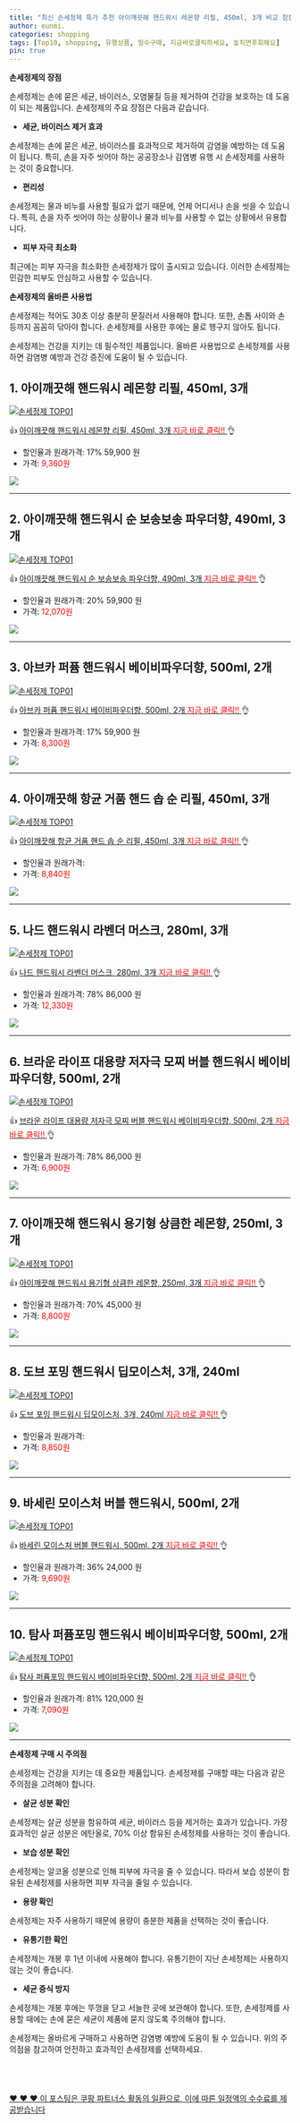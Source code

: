 ```yaml
---
title: "최신 손세정제 특가 추천 아이깨끗해 핸드워시 레몬향 리필, 450ml, 3개 비교 장점"
author: eunmi.
categories: shopping
tags: [Top10, shopping, 유행상품, 필수구매, 지금바로클릭하세요, 놓치면후회해요]
pin: true
---
```

**손세정제의 장점**

손세정제는 손에 묻은 세균, 바이러스, 오염물질 등을 제거하여 건강을 보호하는 데 도움이 되는 제품입니다. 손세정제의 주요 장점은 다음과 같습니다.

* **세균, 바이러스 제거 효과**

손세정제는 손에 묻은 세균, 바이러스를 효과적으로 제거하여 감염을 예방하는 데 도움이 됩니다. 특히, 손을 자주 씻어야 하는 공공장소나 감염병 유행 시 손세정제를 사용하는 것이 중요합니다.

* **편리성**

손세정제는 물과 비누를 사용할 필요가 없기 때문에, 언제 어디서나 손을 씻을 수 있습니다. 특히, 손을 자주 씻어야 하는 상황이나 물과 비누를 사용할 수 없는 상황에서 유용합니다.

* **피부 자극 최소화**

최근에는 피부 자극을 최소화한 손세정제가 많이 출시되고 있습니다. 이러한 손세정제는 민감한 피부도 안심하고 사용할 수 있습니다.

**손세정제의 올바른 사용법**

손세정제는 적어도 30초 이상 충분히 문질러서 사용해야 합니다. 또한, 손톱 사이와 손등까지 꼼꼼히 닦아야 합니다. 손세정제를 사용한 후에는 물로 헹구지 않아도 됩니다.

손세정제는 건강을 지키는 데 필수적인 제품입니다. 올바른 사용법으로 손세정제를 사용하면 감염병 예방과 건강 증진에 도움이 될 수 있습니다.

   

## 1. 아이깨끗해 핸드워시 레몬향 리필, 450ml, 3개

[![손세정제 TOP01](https://thumbnail9.coupangcdn.com/thumbnails/remote/230x230ex/image/retail/images/3072032741991144-1322ca0c-2146-43af-b560-0c4798df9d28.jpg)](https://link.coupang.com/re/AFFSDP?lptag=AF3617701&subid=GithubCoopas&pageKey=6822956932&traceid=V0-153&itemId=6306168&vendorItemId=3106918337)


👍 [아이깨끗해 핸드워시 레몬향 리필, 450ml, 3개 <font color=red> 지금 바로 클릭!! </font> ](https://link.coupang.com/re/AFFSDP?lptag=AF3617701&subid=GithubCoopas&pageKey=6822956932&traceid=V0-153&itemId=6306168&vendorItemId=3106918337) 👌 


- 할인율과 원래가격: 17%  59,900   원
- 가격: <span style='color:red'>9,360원</span>

[![](/discount_price.png)](https://link.coupang.com/re/AFFSDP?lptag=AF3617701&subid=GithubCoopas&pageKey=6822956932&traceid=V0-153&itemId=6306168&vendorItemId=3106918337)

---


   

## 2. 아이깨끗해 핸드워시 순 보송보송 파우더향, 490ml, 3개

[![손세정제 TOP01](https://thumbnail10.coupangcdn.com/thumbnails/remote/230x230ex/image/retail/images/2366212472872694-5290d9eb-6e69-4948-937d-8962e8a90df7.jpg)](https://link.coupang.com/re/AFFSDP?lptag=AF3617701&subid=GithubCoopas&pageKey=2800173&traceid=V0-153&itemId=7127221&vendorItemId=74925212126)


👍 [아이깨끗해 핸드워시 순 보송보송 파우더향, 490ml, 3개 <font color=red> 지금 바로 클릭!! </font> ](https://link.coupang.com/re/AFFSDP?lptag=AF3617701&subid=GithubCoopas&pageKey=2800173&traceid=V0-153&itemId=7127221&vendorItemId=74925212126) 👌 


- 할인율과 원래가격: 20%  59,900   원
- 가격: <span style='color:red'>12,070원</span>

[![](/discount_price.png)](https://link.coupang.com/re/AFFSDP?lptag=AF3617701&subid=GithubCoopas&pageKey=2800173&traceid=V0-153&itemId=7127221&vendorItemId=74925212126)

---


   

## 3. 아브카 퍼퓸 핸드워시 베이비파우더향, 500ml, 2개

[![손세정제 TOP01](https://thumbnail8.coupangcdn.com/thumbnails/remote/230x230ex/image/rs_quotation_api/pmhjbvm9/85a130ea814743ada9199542bffa632d.jpg)](https://link.coupang.com/re/AFFSDP?lptag=AF3617701&subid=GithubCoopas&pageKey=6687515620&traceid=V0-153&itemId=15443205299&vendorItemId=82662829665)


👍 [아브카 퍼퓸 핸드워시 베이비파우더향, 500ml, 2개 <font color=red> 지금 바로 클릭!! </font> ](https://link.coupang.com/re/AFFSDP?lptag=AF3617701&subid=GithubCoopas&pageKey=6687515620&traceid=V0-153&itemId=15443205299&vendorItemId=82662829665) 👌 


- 할인율과 원래가격: 17%  59,900   원
- 가격: <span style='color:red'>8,300원</span>

[![](/discount_price.png)](https://link.coupang.com/re/AFFSDP?lptag=AF3617701&subid=GithubCoopas&pageKey=6687515620&traceid=V0-153&itemId=15443205299&vendorItemId=82662829665)

---


   

## 4. 아이깨끗해 항균 거품 핸드 솝 순 리필, 450ml, 3개

[![손세정제 TOP01](https://thumbnail10.coupangcdn.com/thumbnails/remote/230x230ex/image/retail/images/9028571586973276-42f1bd35-800f-45cf-a707-f8c55349e0f7.jpg)](https://link.coupang.com/re/AFFSDP?lptag=AF3617701&subid=GithubCoopas&pageKey=7677840315&traceid=V0-153&itemId=18774015434&vendorItemId=3106918341)


👍 [아이깨끗해 항균 거품 핸드 솝 순 리필, 450ml, 3개 <font color=red> 지금 바로 클릭!! </font> ](https://link.coupang.com/re/AFFSDP?lptag=AF3617701&subid=GithubCoopas&pageKey=7677840315&traceid=V0-153&itemId=18774015434&vendorItemId=3106918341) 👌 


- 할인율과 원래가격: 
- 가격: <span style='color:red'>8,840원</span>

[![](/discount_price.png)](https://link.coupang.com/re/AFFSDP?lptag=AF3617701&subid=GithubCoopas&pageKey=7677840315&traceid=V0-153&itemId=18774015434&vendorItemId=3106918341)

---


   

## 5. 나드 핸드워시 라벤더 머스크, 280ml, 3개

[![손세정제 TOP01](https://thumbnail10.coupangcdn.com/thumbnails/remote/230x230ex/image/retail/images/558642688801885-eb05f961-214d-48e4-ad98-3effe4ef51d3.jpg)](https://link.coupang.com/re/AFFSDP?lptag=AF3617701&subid=GithubCoopas&pageKey=1103695385&traceid=V0-153&itemId=2941374293&vendorItemId=70063763430)


👍 [나드 핸드워시 라벤더 머스크, 280ml, 3개 <font color=red> 지금 바로 클릭!! </font> ](https://link.coupang.com/re/AFFSDP?lptag=AF3617701&subid=GithubCoopas&pageKey=1103695385&traceid=V0-153&itemId=2941374293&vendorItemId=70063763430) 👌 


- 할인율과 원래가격: 78%  86,000   원
- 가격: <span style='color:red'>12,330원</span>

[![](/discount_price.png)](https://link.coupang.com/re/AFFSDP?lptag=AF3617701&subid=GithubCoopas&pageKey=1103695385&traceid=V0-153&itemId=2941374293&vendorItemId=70063763430)

---


   

## 6. 브라운 라이프 대용량 저자극 모찌 버블 핸드워시 베이비파우더향, 500ml, 2개

[![손세정제 TOP01](https://thumbnail6.coupangcdn.com/thumbnails/remote/230x230ex/image/retail/images/2023/06/22/11/3/88779eff-34fe-4ace-84ea-2ca0521161b2.jpg)](https://link.coupang.com/re/AFFSDP?lptag=AF3617701&subid=GithubCoopas&pageKey=7417383589&traceid=V0-153&itemId=19233407740&vendorItemId=86349870659)


👍 [브라운 라이프 대용량 저자극 모찌 버블 핸드워시 베이비파우더향, 500ml, 2개 <font color=red> 지금 바로 클릭!! </font> ](https://link.coupang.com/re/AFFSDP?lptag=AF3617701&subid=GithubCoopas&pageKey=7417383589&traceid=V0-153&itemId=19233407740&vendorItemId=86349870659) 👌 


- 할인율과 원래가격: 78%  86,000   원
- 가격: <span style='color:red'>6,900원</span>

[![](/discount_price.png)](https://link.coupang.com/re/AFFSDP?lptag=AF3617701&subid=GithubCoopas&pageKey=7417383589&traceid=V0-153&itemId=19233407740&vendorItemId=86349870659)

---


   

## 7. 아이깨끗해 핸드워시 용기형 상큼한 레몬향, 250ml, 3개

[![손세정제 TOP01](https://thumbnail10.coupangcdn.com/thumbnails/remote/230x230ex/image/product/image/vendoritem/2019/04/01/4326887774/540a9b5e-46ac-46dc-af1b-36086c9e5f6b.jpg)](https://link.coupang.com/re/AFFSDP?lptag=AF3617701&subid=GithubCoopas&pageKey=231056191&traceid=V0-153&itemId=732696771&vendorItemId=4326887774)


👍 [아이깨끗해 핸드워시 용기형 상큼한 레몬향, 250ml, 3개 <font color=red> 지금 바로 클릭!! </font> ](https://link.coupang.com/re/AFFSDP?lptag=AF3617701&subid=GithubCoopas&pageKey=231056191&traceid=V0-153&itemId=732696771&vendorItemId=4326887774) 👌 


- 할인율과 원래가격: 70%  45,000   원
- 가격: <span style='color:red'>8,800원</span>

[![](/discount_price.png)](https://link.coupang.com/re/AFFSDP?lptag=AF3617701&subid=GithubCoopas&pageKey=231056191&traceid=V0-153&itemId=732696771&vendorItemId=4326887774)

---


   

## 8. 도브 포밍 핸드워시 딥모이스처, 3개, 240ml

[![손세정제 TOP01](https://thumbnail10.coupangcdn.com/thumbnails/remote/230x230ex/image/retail/images/7980980193807236-b2cccce9-e604-4841-8d35-e2db6941f2ae.jpg)](https://link.coupang.com/re/AFFSDP?lptag=AF3617701&subid=GithubCoopas&pageKey=6945258911&traceid=V0-153&itemId=17489247739&vendorItemId=84656630027)


👍 [도브 포밍 핸드워시 딥모이스처, 3개, 240ml <font color=red> 지금 바로 클릭!! </font> ](https://link.coupang.com/re/AFFSDP?lptag=AF3617701&subid=GithubCoopas&pageKey=6945258911&traceid=V0-153&itemId=17489247739&vendorItemId=84656630027) 👌 


- 할인율과 원래가격: 
- 가격: <span style='color:red'>8,850원</span>

[![](/discount_price.png)](https://link.coupang.com/re/AFFSDP?lptag=AF3617701&subid=GithubCoopas&pageKey=6945258911&traceid=V0-153&itemId=17489247739&vendorItemId=84656630027)

---


   

## 9. 바세린 모이스처 버블 핸드워시, 500ml, 2개

[![손세정제 TOP01](https://thumbnail7.coupangcdn.com/thumbnails/remote/230x230ex/image/retail/images/1669503990685082-c98bff1c-93b9-4967-a2de-e68e7618ea5d.png)](https://link.coupang.com/re/AFFSDP?lptag=AF3617701&subid=GithubCoopas&pageKey=1930041613&traceid=V0-153&itemId=18626936359&vendorItemId=71276841914)


👍 [바세린 모이스처 버블 핸드워시, 500ml, 2개 <font color=red> 지금 바로 클릭!! </font> ](https://link.coupang.com/re/AFFSDP?lptag=AF3617701&subid=GithubCoopas&pageKey=1930041613&traceid=V0-153&itemId=18626936359&vendorItemId=71276841914) 👌 


- 할인율과 원래가격: 36%  24,000   원
- 가격: <span style='color:red'>9,690원</span>

[![](/discount_price.png)](https://link.coupang.com/re/AFFSDP?lptag=AF3617701&subid=GithubCoopas&pageKey=1930041613&traceid=V0-153&itemId=18626936359&vendorItemId=71276841914)

---


   

## 10. 탐사 퍼퓸포밍 핸드워시 베이비파우더향, 500ml, 2개

[![손세정제 TOP01](https://thumbnail8.coupangcdn.com/thumbnails/remote/230x230ex/image/retail/images/1548741804189429-9e17e24b-e592-4942-bcd9-5e2a319803f4.jpg)](https://link.coupang.com/re/AFFSDP?lptag=AF3617701&subid=GithubCoopas&pageKey=7360232932&traceid=V0-153&itemId=18961117653&vendorItemId=86087031018)


👍 [탐사 퍼퓸포밍 핸드워시 베이비파우더향, 500ml, 2개 <font color=red> 지금 바로 클릭!! </font> ](https://link.coupang.com/re/AFFSDP?lptag=AF3617701&subid=GithubCoopas&pageKey=7360232932&traceid=V0-153&itemId=18961117653&vendorItemId=86087031018) 👌 


- 할인율과 원래가격: 81%  120,000   원
- 가격: <span style='color:red'>7,090원</span>

[![](/discount_price.png)](https://link.coupang.com/re/AFFSDP?lptag=AF3617701&subid=GithubCoopas&pageKey=7360232932&traceid=V0-153&itemId=18961117653&vendorItemId=86087031018)

---
**손세정제 구매 시 주의점**

손세정제는 건강을 지키는 데 중요한 제품입니다. 손세정제를 구매할 때는 다음과 같은 주의점을 고려해야 합니다.

* **살균 성분 확인**

손세정제는 살균 성분을 함유하여 세균, 바이러스 등을 제거하는 효과가 있습니다. 가장 효과적인 살균 성분은 에탄올로, 70% 이상 함유된 손세정제를 사용하는 것이 좋습니다.

* **보습 성분 확인**

손세정제는 알코올 성분으로 인해 피부에 자극을 줄 수 있습니다. 따라서 보습 성분이 함유된 손세정제를 사용하면 피부 자극을 줄일 수 있습니다.

* **용량 확인**

손세정제는 자주 사용하기 때문에 용량이 충분한 제품을 선택하는 것이 좋습니다.

* **유통기한 확인**

손세정제는 개봉 후 1년 이내에 사용해야 합니다. 유통기한이 지난 손세정제는 사용하지 않는 것이 좋습니다.

* **세균 증식 방지**

손세정제는 개봉 후에는 뚜껑을 닫고 서늘한 곳에 보관해야 합니다. 또한, 손세정제를 사용할 때에는 손에 묻은 세균이 제품에 묻지 않도록 주의해야 합니다.

손세정제는 올바르게 구매하고 사용하면 감염병 예방에 도움이 될 수 있습니다. 위의 주의점을 참고하여 안전하고 효과적인 손세정제를 선택하세요.<br><br><br><br><br> [ ❤ ❤ ❤ 이 포스팅은 쿠팡 파트너스 활동의 일환으로, 이에 따른 일정액의 수수료를 제공받습니다](https://link.coupang.com/a/bcEFyh)